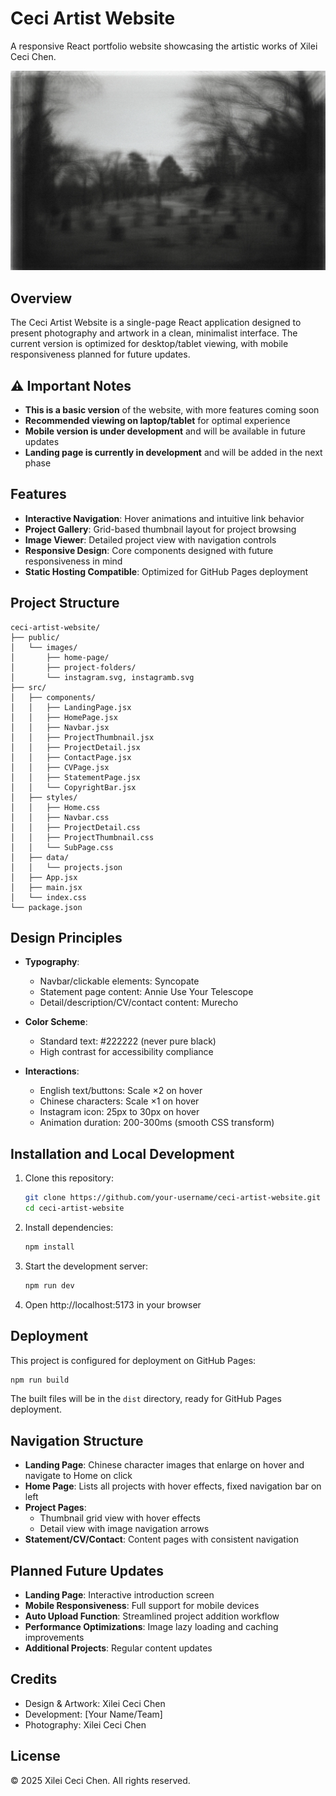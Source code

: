 
# Ceci Artist Website

A responsive React portfolio website showcasing the artistic works of Xilei Ceci Chen.

![Ceci Artist Website](public/images/home-page/home-page.webp)

## Overview

The Ceci Artist Website is a single-page React application designed to present photography and artwork in a clean, minimalist interface. The current version is optimized for desktop/tablet viewing, with mobile responsiveness planned for future updates.

## ⚠️ Important Notes

- **This is a basic version** of the website, with more features coming soon
- **Recommended viewing on laptop/tablet** for optimal experience
- **Mobile version is under development** and will be available in future updates
- **Landing page is currently in development** and will be added in the next phase

## Features

- **Interactive Navigation**: Hover animations and intuitive link behavior
- **Project Gallery**: Grid-based thumbnail layout for project browsing
- **Image Viewer**: Detailed project view with navigation controls
- **Responsive Design**: Core components designed with future responsiveness in mind
- **Static Hosting Compatible**: Optimized for GitHub Pages deployment

## Project Structure

```
ceci-artist-website/
├── public/
│   └── images/
│       ├── home-page/
│       ├── project-folders/
│       └── instagram.svg, instagramb.svg
├── src/
│   ├── components/
│   │   ├── LandingPage.jsx
│   │   ├── HomePage.jsx
│   │   ├── Navbar.jsx
│   │   ├── ProjectThumbnail.jsx
│   │   ├── ProjectDetail.jsx
│   │   ├── ContactPage.jsx
│   │   ├── CVPage.jsx
│   │   ├── StatementPage.jsx
│   │   └── CopyrightBar.jsx
│   ├── styles/
│   │   ├── Home.css
│   │   ├── Navbar.css
│   │   ├── ProjectDetail.css
│   │   ├── ProjectThumbnail.css
│   │   └── SubPage.css
│   ├── data/
│   │   └── projects.json
│   ├── App.jsx
│   ├── main.jsx
│   └── index.css
└── package.json
```

## Design Principles

- **Typography**:
  - Navbar/clickable elements: Syncopate
  - Statement page content: Annie Use Your Telescope
  - Detail/description/CV/contact content: Murecho

- **Color Scheme**:
  - Standard text: #222222 (never pure black)
  - High contrast for accessibility compliance

- **Interactions**:
  - English text/buttons: Scale ×2 on hover
  - Chinese characters: Scale ×1 on hover
  - Instagram icon: 25px to 30px on hover
  - Animation duration: 200-300ms (smooth CSS transform)

## Installation and Local Development

1. Clone this repository:
   ```bash
   git clone https://github.com/your-username/ceci-artist-website.git
   cd ceci-artist-website
   ```

2. Install dependencies:
   ```bash
   npm install
   ```

3. Start the development server:
   ```bash
   npm run dev
   ```

4. Open http://localhost:5173 in your browser

## Deployment

This project is configured for deployment on GitHub Pages:

```bash
npm run build
```

The built files will be in the `dist` directory, ready for GitHub Pages deployment.

## Navigation Structure

- **Landing Page**: Chinese character images that enlarge on hover and navigate to Home on click
- **Home Page**: Lists all projects with hover effects, fixed navigation bar on left
- **Project Pages**: 
  - Thumbnail grid view with hover effects
  - Detail view with image navigation arrows
- **Statement/CV/Contact**: Content pages with consistent navigation

## Planned Future Updates

- **Landing Page**: Interactive introduction screen
- **Mobile Responsiveness**: Full support for mobile devices
- **Auto Upload Function**: Streamlined project addition workflow
- **Performance Optimizations**: Image lazy loading and caching improvements
- **Additional Projects**: Regular content updates

## Credits

- Design & Artwork: Xilei Ceci Chen
- Development: [Your Name/Team]
- Photography: Xilei Ceci Chen

## License

© 2025 Xilei Ceci Chen. All rights reserved.
